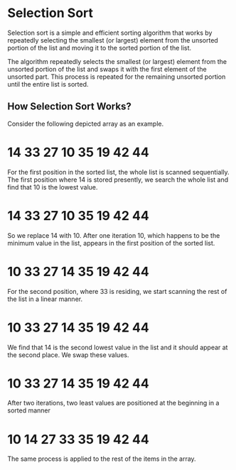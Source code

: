 <h1>Selection Sort</h1>
<p>Selection sort is a simple and efficient sorting algorithm that works by repeatedly selecting the smallest (or largest) element from the unsorted portion of the list and moving it to the sorted portion of the list. </p>

<p>The algorithm repeatedly selects the smallest (or largest) element from the unsorted portion of the list and swaps it with the first element of the unsorted part. This process is repeated for the remaining unsorted portion until the entire list is sorted. </p>

<h2>How Selection Sort Works?</h2>
<p>Consider the following depicted array as an example.</p>
<h1>14 33 27 10 35 19 42 44</h1>

<p>For the first position in the sorted list, the whole list is scanned sequentially. The first position where 14 is stored presently, we search the whole list and find that 10 is the lowest value.</p>
<h1>14 33 27 10 35 19 42 44</h1>

<p>So we replace 14 with 10. After one iteration 10, which happens to be the minimum value in the list, appears in the first position of the sorted list.</p>
<h1>10 33 27 14 35 19 42 44</h1>

<p>For the second position, where 33 is residing, we start scanning the rest of the list in a linear manner.</p>
<h1>10 33 27 14 35 19 42 44</h1>

<p>We find that 14 is the second lowest value in the list and it should appear at the second place. We swap these values.</p>
<h1>10 33 27 14 35 19 42 44</h1>
<p>After two iterations, two least values are positioned at the beginning in a sorted manner</p>
<h1>10 14 27 33 35 19 42 44</h1>
<p>The same process is applied to the rest of the items in the array.</p>



